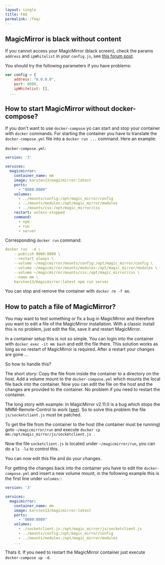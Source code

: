 ```yaml
---
layout: single
title: FAQ
permalink: /faq/
---
```


## MagicMirror is black without content

If you cannot access your MagicMirror (black screen), check the params `address` and `ipWhitelist` in your 
`config.js`, see [this forum post](https://forum.magicmirror.builders/topic/1326/ipwhitelist-howto).

You should try the following parameters if you have problems:

```javascript
var config = {
	address: "0.0.0.0",
	port: 8080,
	ipWhitelist: [],
  ...
```

## How to start MagicMirror without docker-compose?

If you don't want to use `docker-compose` yo can start and stop your container with `docker` commands. For starting the container you have to translate the `docker-compose.yml` file into a `docker run ...` command. Here an example:

`docker-compose.yml`:
```yaml
version: '3'

services:
  magicmirror:
    container_name: mm
    image: karsten13/magicmirror:latest
    ports:
      - "8080:8080"
    volumes:
      - ../mounts/config:/opt/magic_mirror/config
      - ../mounts/modules:/opt/magic_mirror/modules
      - ../mounts/css:/opt/magic_mirror/css
    restart: unless-stopped
    command: 
      - npm
      - run
      - server
```

Corresponding `docker run` command:

```yaml
docker run  -d \
    --publish 8080:8080 \
    --restart always \
    --volume ~/magicmirror/mounts/config:/opt/magic_mirror/config \
    --volume ~/magicmirror/mounts/modules:/opt/magic_mirror/modules \
    --volume ~/magicmirror/mounts/css:/opt/magic_mirror/css \
    --name mm \
    karsten13/magicmirror:latest npm run server
```

You can stop and remove the container with `docker rm -f mm`.

## How to patch a file of MagicMirror?

You may want to test something or fix a bug in MagicMirror and therefore you want to edit a file of the MagicMirror installation.
With a classic install this is no problem, just edit the file, save it and restart MagicMirror.

In a container setup this is not so simple. You can login into the container with `docker exec -it mm bash` and edit the file there.
This solution works as long as no restart of MagicMirror is required. After a restart your changes are gone ...

So how to handle this?

The short story: Copy the file from inside the container to a directory on the host. Add a volume mount to the `docker-compose.yml` which mounts the local file back into the container. Now you can edit the file on the host and the changes are provided to the container. No problem if you need to restart the container.

The long story with example: In MagicMirror v2.11.0 is a bug which stops the MMM-Remote-Control to work ([see](https://github.com/Jopyth/MMM-Remote-Control/issues/185#issuecomment-608600298)). So to solve this problem the file `js/socketclient.js` must be patched.

To get the file from the container to the host (the container must be running) goto `~/magicmirror/run` and execute `docker cp mm:/opt/magic_mirror/js/socketclient.js .`

Now the file `socketclient.js` is located under `~/magicmirror/run`, you can do a `ls -la` to control this.

You can now edit this file and do your changes.

For getting the changes back into the container you have to edit the `docker-compose.yml` and insert a new volume mount, in the following example this is the first line under `volumes:`:

```yaml
version: '3'

services:
  magicmirror:
    container_name: mm
    image: karsten13/magicmirror:latest
    ports:
      - "8080:8080"
    volumes:
      - ./socketclient.js:/opt/magic_mirror/js/socketclient.js
      - ../mounts/config:/opt/magic_mirror/config
      - ../mounts/modules:/opt/magic_mirror/modules
    ...
```

Thats it. If you need to restart the MagicMirror container just execute `docker-compose up -d`.
